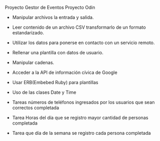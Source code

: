 Proyecto Gestor de Eventos 
Proyecto Odin 

- Manipular archivos la entrada y salida.
- Leer contenido de un archivo CSV transformarlo de un formato estandarizado.
- Utilizar los datos para ponerse en contacto con un servicio remoto.
- Rellenar una plantilla con datos de usuario.
- Manipular cadenas.
- Acceder a la API de información cívica de Google 
- Usar ERB(Embebed Ruby) para plantillas 
- Uso de las clases Date y Time

- Tareas números de teléfonos ingresados por los usuarios que sean correctos completada
- Tarea Horas del día que se registro mayor cantidad de personas completada
- Tarea que día de la semana se registro cada persona completada 
